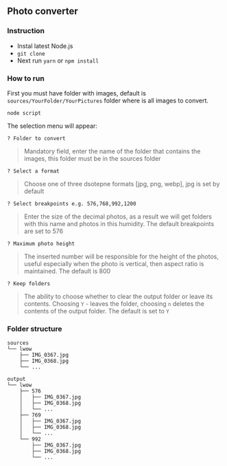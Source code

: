 ## Photo converter

### Instruction
* Instal latest Node.js  
* `git clone `  
* Next run `yarn` or `npm install`

### How to run

First you must have folder with images, default is `sources/YourFolder/YourPictures` folder where is all images to convert.
```
node script
```
The selection menu will appear:
```
? Folder to convert
```
> Mandatory field, enter the name of the folder that contains the images, this folder must be in the sources folder
```
? Select a format
```
> Choose one of three dsotepne formats [jpg, png, webp], jpg is set by default
```
? Select breakpoints e.g. 576,768,992,1200
```
> Enter the size of the decimal photos, as a result we will get folders with this name and photos in this humidity. The default breakpoints are set to 576
```
? Maximum photo height
```
> The inserted number will be responsible for the height of the photos, useful especially when the photo is vertical, then aspect ratio is maintained. The default is 800
```
? Keep folders
```
> The ability to choose whether to clear the output folder or leave its contents. Choosing `Y` - leaves the folder, choosing `n` deletes the contents of the output folder. The default is set to `Y`


### Folder structure

```
sources
└── lwow
    ├── IMG_0367.jpg
    ├── IMG_0368.jpg
    └── ...
```

```
output
└── lwow
    ├── 576
    │   ├── IMG_0367.jpg
    │   ├── IMG_0368.jpg
    │   └── ...
    ├── 769
    │   ├── IMG_0367.jpg
    │   ├── IMG_0368.jpg
    │   └── ...
    └── 992
        ├── IMG_0367.jpg
        ├── IMG_0368.jpg
        └── ...
```